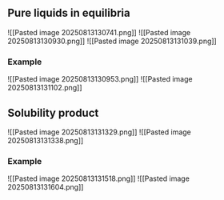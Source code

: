 ## Pure liquids in equilibria
![[Pasted image 20250813130741.png]]
![[Pasted image 20250813130930.png]]
![[Pasted image 20250813131039.png]]
### Example
![[Pasted image 20250813130953.png]]
![[Pasted image 20250813131102.png]]

## Solubility product
![[Pasted image 20250813131329.png]]
![[Pasted image 20250813131338.png]]

### Example
![[Pasted image 20250813131518.png]]
![[Pasted image 20250813131604.png]]